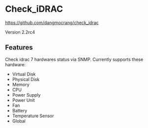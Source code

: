 # Check_iDRAC

https://github.com/dangmocrang/check_idrac

Version 2.2rc4

## Features
Check idrac 7 hardwares status via SNMP. Currently supports these hardware:
- Virtual Disk
- Physical Disk
- Memory
- CPU
- Power Supply
- Power Unit
- Fan
- Battery
- Temperature Sensor
- Global
